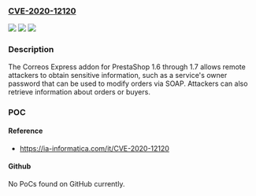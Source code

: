 ### [CVE-2020-12120](https://cve.mitre.org/cgi-bin/cvename.cgi?name=CVE-2020-12120)
![](https://img.shields.io/static/v1?label=Product&message=n%2Fa&color=blue)
![](https://img.shields.io/static/v1?label=Version&message=n%2Fa&color=blue)
![](https://img.shields.io/static/v1?label=Vulnerability&message=n%2Fa&color=brighgreen)

### Description

The Correos Express addon for PrestaShop 1.6 through 1.7 allows remote attackers to obtain sensitive information, such as a service's owner password that can be used to modify orders via SOAP. Attackers can also retrieve information about orders or buyers.

### POC

#### Reference
- https://ia-informatica.com/it/CVE-2020-12120

#### Github
No PoCs found on GitHub currently.

